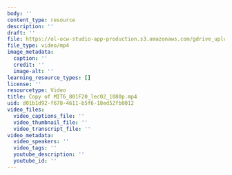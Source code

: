 ```yaml
---
body: ''
content_type: resource
description: ''
draft: ''
file: https://ol-ocw-studio-app-production.s3.amazonaws.com/gdrive_uploads/6-801-machine-vision-fall-2020/1lEg3fkF2lBNeEjV_GC8lFKUsBed3Kh2M/copy-of-mit6_801f20_lec02_1080p.mp4
file_type: video/mp4
image_metadata:
  caption: ''
  credit: ''
  image-alt: ''
learning_resource_types: []
license: ''
resourcetype: Video
title: Copy of MIT6_801F20_lec02_1080p.mp4
uid: d01b1d92-f678-4611-b5f6-18ed52fb0012
video_files:
  video_captions_file: ''
  video_thumbnail_file: ''
  video_transcript_file: ''
video_metadata:
  video_speakers: ''
  video_tags: ''
  youtube_description: ''
  youtube_id: ''
---
```

